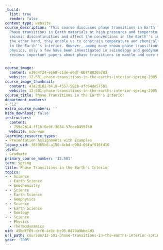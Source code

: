 ```yaml
---
_build:
  list: true
  render: false
content_type: website
course_description: 'This course discusses phase transitions in Earth''s interior.
  Phase transitions in Earth materials at high pressures and temperatures cause the
  seismic discontinuities and affect the convections in the Earth''s interior. On
  the other hand, they enable us to constrain temperature and chemical compositions
  in the Earth''s interior. However, among many known phase transitions in mineral
  physics, only a few have been investigated in seismology and geodynamics. This course
  reviews important papers about phase transitions in mantle and core materials.

  '
course_image:
  content: e39d4f24-e668-c1de-e6df-6b748020a783
  website: 12-581-phase-transitions-in-the-earths-interior-spring-2005
course_image_thumbnail:
  content: 47e2d182-b419-4557-592b-afc64de575b1
  website: 12-581-phase-transitions-in-the-earths-interior-spring-2005
course_title: Phase Transitions in the Earth's Interior
department_numbers:
- '12'
extra_course_numbers: ''
hide_download: false
instructors:
  content:
  - 759c2b14-ff16-0e9f-3634-57cce8455750
  website: ocw-www
learning_resource_types:
- Presentation Assignments with Examples
legacy_uid: f85985b6-a158-4cbd-d904-06faf916fd10
level:
- Graduate
primary_course_number: '12.581'
term: Spring
title: Phase Transitions in the Earth's Interior
topics:
- - Science
  - Earth Science
  - Geochemistry
- - Science
  - Earth Science
  - Geophysics
- - Science
  - Earth Science
  - Geology
- - Science
  - Physics
  - Thermodynamics
uid: 45bdff69-dcf0-4e3c-be95-8470a9bbe4d3
url_path: courses/12-581-phase-transitions-in-the-earths-interior-spring-2005
year: '2005'
---
```

